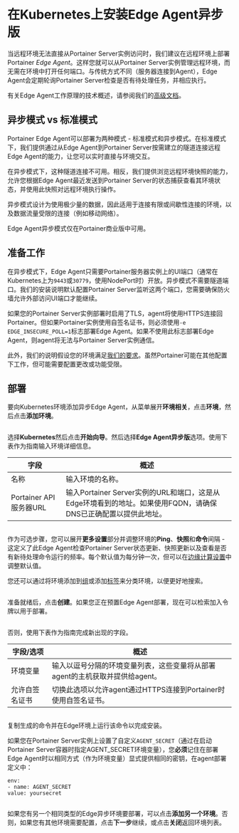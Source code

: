 # 在Kubernetes上安装Edge Agent异步版

当远程环境无法直接从Portainer Server实例访问时，我们建议在远程环境上部署Portainer _Edge Agent_。这样您就可以从Portainer Server实例管理远程环境，而无需在环境中打开任何端口。与传统方式不同（服务器连接到Agent），Edge Agent会定期轮询Portainer Server检查是否有待处理任务，并相应执行。

有关Edge Agent工作原理的技术概述，请参阅我们的[高级文档](../../../../advanced/edge-agent.md)。

## 异步模式 vs 标准模式

Portainer Edge Agent可以部署为两种模式 - 标准模式和异步模式。在标准模式下，我们提供通过从Edge Agent到Portainer Server按需建立的隧道连接远程Edge Agent的能力，让您可以实时直接与环境交互。

在异步模式下，这种隧道连接不可用。相反，我们提供浏览远程环境快照的能力，允许您根据Edge Agent最近发送到Portainer Server的状态捕获查看其环境状态，并使用此快照对远程环境执行操作。

异步模式设计为使用极少量的数据，因此适用于连接有限或间歇性连接的环境，以及数据流量受限的连接（例如移动网络）。

Edge Agent异步模式仅在Portainer商业版中可用。

## 准备工作

在异步模式下，Edge Agent只需要Portainer服务器实例上的UI端口（通常在Kubernetes上为`9443`或`30779`，使用NodePort时）开放。异步模式不需要隧道端口。我们的安装说明默认配置Portainer Server监听这两个端口，您需要确保防火墙允许外部访问UI端口才能继续。

如果您的Portainer Server实例部署时启用了TLS，agent将使用HTTPS连接回Portainer。但如果Portainer实例使用自签名证书，则必须使用`-e EDGE_INSECURE_POLL=1`标志部署Edge Agent。如果不使用此标志部署Edge Agent，则agent将无法与Portainer Server实例通信。

此外，我们的说明假设您的环境满足[我们的要求](../../../../start/requirements-and-prerequisites.md)。虽然Portainer可能在其他配置下工作，但可能需要配置更改或功能受限。

## 部署

要向Kubernetes环境添加异步Edge Agent，从菜单展开**环境相关**，点击**环境**，然后点击**添加环境**。

<figure><img src="../../..//assets/2.22-environments-add.gif" alt=""><figcaption></figcaption></figure>

选择**Kubernetes**然后点击**开始向导**。然后选择**Edge Agent异步版**选项。使用下表作为指南输入环境详细信息。

| 字段                    | 概述                                                                                                                                                                         |
| ------------------------ | -------------------------------------------------------------------------------------------------------------------------------------------------------------------------------- |
| 名称                     | 输入环境的名称。                                                                                                                                               |
| Portainer API服务器URL | 输入Portainer Server实例的URL和端口，这是从Edge环境看到的地址。如果使用FQDN，请确保DNS已正确配置以提供此地址。 |

<figure><img src="../../..//assets/2.18-environments-add-docker-edge-async-name.png" alt=""><figcaption></figcaption></figure>

作为可选步骤，您可以展开**更多设置**部分并调整环境的**Ping**、**快照**和**命令**间隔 - 这定义了此Edge Agent检查Portainer Server状态更新、快照更新以及查看是否有新待处理命令运行的频率。每个默认值为每分钟一次，但可以在[边缘计算设置](../../../settings/edge.md#async-check-in-intervals)中调整默认值。

您还可以通过将环境添加到[组](../../groups.md)或添加[标签](../../tags.md)来分类环境，以便更好地搜索。

<figure><img src="../../..//assets/2.18-environments-add-docker-edge-async-settings.png" alt=""><figcaption></figcaption></figure>

准备就绪后，点击**创建**。如果您正在预置Edge Agent部署，现在可以检索加入令牌以用于部署。

<figure><img src="../../..//assets/2.18-environments-add-docker-edge-jointoken.png" alt=""><figcaption></figcaption></figure>

否则，使用下表作为指南完成新出现的字段。

| 字段/选项            | 概述                                                                                                                                        |
| ----------------------- | ----------------------------------------------------------------------------------------------------------------------------------------------- |
| 环境变量   | 输入以逗号分隔的环境变量列表，这些变量将从部署agent的主机获取并提供给agent。 |
| 允许自签名证书 | 切换此选项以允许agent通过HTTPS连接到Portainer时使用自签名证书。                                           |

<figure><img src="../../..//assets/2.18-environments-add-docker-edge-envvars.png" alt=""><figcaption></figcaption></figure>

复制生成的命令并在Edge环境上运行该命令以完成安装。

如果您在Portainer Server实例上设置了自定义`AGENT_SECRET`（通过在启动Portainer Server容器时指定AGENT_SECRET环境变量），您**必须**记住在部署Edge Agent时以相同方式（作为环境变量）显式提供相同的密钥，在agent部署定义中：

`env:`\
&#x20; `- name: AGENT_SECRET`\
&#x20;   `value: yoursecret`

<figure><img src="../../..//assets/2.18-environments-add-k8s-edge-async-command.png" alt=""><figcaption></figcaption></figure>

如果您有另一个相同类型的Edge异步环境要部署，可以点击**添加另一个环境**。否则，如果您有其他环境需要配置，点击**下一步**继续，或点击**关闭**返回环境列表。
